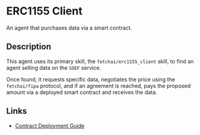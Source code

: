 # ERC1155 Client

An agent that purchases data via a smart contract.

## Description

This agent uses its primary skill, the `fetchai/erc1155_client` skill, to find an agent selling data on the `SOEF` service.
 
 Once found, it requests specific data, negotiates the price using the `fetchai/fipa` protocol, and if an agreement is reached, pays the proposed amount via a deployed smart contract and receives the data.

## Links

- <a href="https://docs.fetch.ai/aea/erc1155-skills/" target="_blank">Contract Deployment Guide</a>
